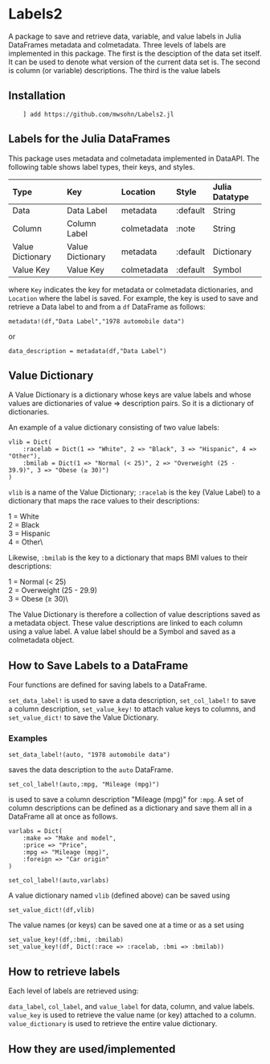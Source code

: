 # Labels2

A package to save and retrieve data, variable, and value labels in Julia DataFrames metadata and colmetadata.
Three levels of labels are implemented in this package. The first is the desciption of the data set itself.
It can be used to denote what version of the current data set is. The second is column (or variable) descriptions. 
The third is the value labels

## Installation

```
    ] add https://github.com/mwsohn/Labels2.jl
```

## Labels for the Julia DataFrames

This package uses metadata and colmetadata implemented in DataAPI. The following table shows label types,
their keys, and styles.

| Type             | Key              | Location     | Style     | Julia Datatype |
| :--------------- | :--------------- | :----------- | :-------- | :------------- |
| Data             | Data Label       | metadata     | :default  | String         |
| Column           | Column Label     | colmetadata  | :note     | String         |
| Value Dictionary | Value Dictionary | metadata     | :default  | Dictionary     |
| Value Key        | Value Key        | colmetadata  | :default  | Symbol         |

where `Key` indicates the key for metadata or colmetadata dictionaries, and
`Location` where the label is saved. For example,
the key is used to save and retrieve a Data label to and from a `df` DataFrame as follows:

```
metadata!(df,"Data Label","1978 automobile data")
```

or 

```
data_description = metadata(df,"Data Label")
```

## Value Dictionary

A Value Dictionary is a dictionary whose keys are value labels and whose values
are dictionaries of value => description pairs. So it is a dictionary of dictionaries.

An example of a value dictionary consisting of two value labels:

```
vlib = Dict(
    :racelab = Dict(1 => "White", 2 => "Black", 3 => "Hispanic", 4 => "Other"),
    :bmilab = Dict(1 => "Normal (< 25)", 2 => "Overweight (25 - 39.9)", 3 => "Obese (≥ 30)")
)
```

`vlib` is a name of the Value Dictionary; `:racelab` is the key (Value Label) to a dictionary that maps
the race values to their descriptions:

1 = White\
2 = Black\
3 = Hispanic\
4 = Other\

Likewise, `:bmilab` is the key to a dictionary that maps BMI values to their descriptions:

1 = Normal (< 25)\
2 = Overweight (25 - 29.9)\
3 = Obese (≥ 30)\

The Value Dictionary is therefore a collection of value descriptions saved as a metadata
object. These value descriptions are linked to each column using a value label. A value label
should be a Symbol and saved as a colmetadata object.

## How to Save Labels to a DataFrame

Four functions are defined for saving labels to a DataFrame. 

`set_data_label!` is used to save a data description, `set_col_label!` 
to save a column description, `set_value_key!` to attach value keys to
columns, and `set_value_dict!` to save the Value Dictionary. 

### Examples

```
set_data_label!(auto, "1978 automobile data")
```

saves the data description to the `auto` DataFrame.


```
set_col_label!(auto,:mpg, "Mileage (mpg)")
```

is used to save a column description "Mileage (mpg)" for `:mpg`.
A set of column descriptions can be defined as a dictionary and
save them all in a DataFrame all at once as follows.

```
varlabs = Dict(
    :make => "Make and model",
    :price => "Price",
    :mpg => "Mileage (mpg)",
    :foreign => "Car origin"
)

set_col_label!(auto,varlabs)
```

A value dictionary named `vlib` (defined above) can be saved using

```
set_value_dict!(df,vlib)
```

The value names (or keys) can be saved one at a time or as a set using

```
set_value_key!(df,:bmi, :bmilab)
set_value_key!(df, Dict(:race => :racelab, :bmi => :bmilab))
```

## How to retrieve labels

Each level of labels are retrieved using:

`data_label`, `col_label`, and `value_label` for data, column, and value labels.
`value_key` is used to retrieve the value name (or key) attached to a column.
`value_dictionary` is used to retrieve the entire value dictionary.

## How they are used/implemented











